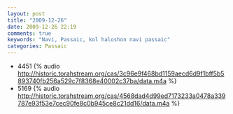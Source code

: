 ```yaml
---
layout: post
title: "2009-12-26"
date: 2009-12-26 22:19
comments: true
keywords: "Navi, Passaic, kol haloshon navi passaic" 
categories: Passaic 
---
```


 * 4451 {% audio http://historic.torahstream.org/cas/3c96e9f468bd1159aecd6d9f1bff5b5893740fb256a529c7f8368e40002c37ba/data.m4a %}
 * 5169 {% audio http://historic.torahstream.org/cas/4568dad4d99ed7173233a0478a339787e93f53e7cec90fe8c0b945ce8c21dd16/data.m4a %}


